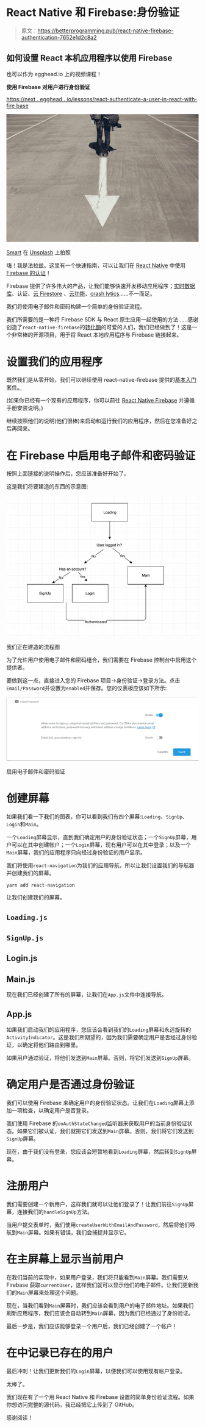 # React Native 和 Firebase:身份验证

> 原文：<https://betterprogramming.pub/react-native-firebase-authentication-7652e1d2c8a2>

## 如何设置 React 本机应用程序以使用 Firebase

也可以作为 egghead.io 上的视频课程！

**使用 Firebase 对用户进行身份验证**

[https://next . egghead . io/lessons/react-authenticate-a-user-in-react-with-fire base](https://next.egghead.io/lessons/react-authenticate-a-user-in-react-with-firebase)

![](img/896af1ce84a53efb54cb301bc3ec2419.png)

[Smart](https://unsplash.com/@smartphotocourses?utm_source=unsplash&utm_medium=referral&utm_content=creditCopyText) 在 [Unsplash](https://unsplash.com/s/photos/guide?utm_source=unsplash&utm_medium=referral&utm_content=creditCopyText) 上拍照

嗨！我是法拉兹。这里有一个快速指南，可以让我们在 [React Native](https://facebook.github.io/react-native/) 中使用 [Firebase 的认证](https://firebase.google.com/products/auth)！

Firebase 提供了许多伟大的产品，让我们能够快速开发移动应用程序；[实时数据库](https://firebase.google.com/docs/database)、认证、[云 Firestore](https://firebase.google.com/docs/firestore) 、[云功能](https://firebase.google.com/docs/functions)、[crash lytics](https://firebase.google.com/products/crashlytics)……不一而足。

我们将使用电子邮件和密码构建一个简单的身份验证流程。

我们所需要的是一种将 Firebase SDK 与 React 原生应用一起使用的方法……感谢创造了`react-native-firebase`的[转化酶](https://github.com/invertase)的可爱的人们，我们已经做到了！这是一个非常棒的开源项目，用于将 React 本地应用程序与 Firebase 链接起来。

# 设置我们的应用程序

既然我们是从零开始，我们可以继续使用 react-native-firebase 提供的[基本入门套件。](https://github.com/invertase/react-native-firebase-starter)

(如果你已经有一个现有的应用程序，你可以前往 [React Native Firebase](https://rnfirebase.io) 并遵循手册安装说明。)

继续按照他们的说明(他们很棒)来启动和运行我们的应用程序，然后在您准备好之后再回来。

# 在 Firebase 中启用电子邮件和密码验证

按照上面链接的说明操作后，您应该准备好开始了。

这是我们将要建造的东西的示意图:

![](img/b168dc7fc48383af6a205220daebf6ea.png)

我们正在建造的流程图

为了允许用户使用电子邮件和密码组合，我们需要在 Firebase 控制台中启用这个提供者。

要做到这一点，直接进入您的 Firebase 项目→身份验证→登录方法。点击`Email/Password`并设置为`enabled`并保存。您的仪表板应该如下所示:

![](img/410a390e50f6b0c79346cf1b92d0949d.png)

启用电子邮件和密码验证

# 创建屏幕

如果我们看一下我们的图表，你可以看到我们有四个屏幕:`Loading`、`SignUp`、`Login`和`Main`。

一个`Loading`屏幕显示，直到我们确定用户的身份验证状态；一个`SignUp`屏幕，用户可以在其中创建帐户；一个`Login`屏幕，现有用户可以在其中登录；以及一个`Main`屏幕，我们的应用程序只向经过身份验证的用户显示。

我们将使用`react-navigation`为我们的应用导航，所以让我们设置我们的导航器并创建我们的屏幕。

```
yarn add react-navigation
```

让我们创建我们的屏幕。

## `Loading.js`

## `SignUp.js`

## **Login.js**

## **Main.js**

现在我们已经创建了所有的屏幕，让我们在`App.js`文件中连接导航。

## **App.js**

如果我们启动我们的应用程序，您应该会看到我们的`Loading`屏幕和永远旋转的`ActivityIndicator`。这是我们所期望的，因为我们需要确定用户是否经过身份验证，以确定将他们路由到哪里。

如果用户通过验证，将他们发送到`Main`屏幕。否则，将它们发送到`SignUp`屏幕。

# 确定用户是否通过身份验证

我们可以使用 Firebase 来确定用户的身份验证状态。让我们在`Loading`屏幕上添加一项检查，以确定用户是否登录。

我们使用 Firebase 的`onAuthStateChanged`监听器来获取用户的当前身份验证状态。如果它们被认证，我们就把它们发送到`Main`屏幕。否则，我们将它们发送到`SignUp`屏幕。

现在，由于我们没有登录，您应该会短暂地看到`Loading`屏幕，然后转到`SignUp`屏幕。

# **注册用户**

我们需要创建一个新用户，这样我们就可以让他们登录了！让我们前往`SignUp`屏幕，连接我们的`handleSignUp`方法。

当用户提交表单时，我们使用`createUserWithEmailAndPassword`，然后将他们导航到`Main`屏幕。如果有错误，我们会捕捉并显示它。

# 在主屏幕上显示当前用户

在我们当前的实现中，如果用户登录，我们将只能看到`Main`屏幕。我们需要从 Firebase 获取`currentUser`，这样我们就可以显示他们的电子邮件。让我们更新我们的`Main`屏幕来处理这个问题。

现在，当我们看到`Main`屏幕时，我们应该会看到用户的电子邮件地址。如果我们刷新应用程序，我们应该会自动转到`Main`屏幕，因为我们已经通过了身份验证。

最后一步是，我们应该能够登录一个用户后，我们已经创建了一个帐户！

# 在中记录已存在的用户

最后冲刺！让我们更新我们的`Login`屏幕，以便我们可以使用现有帐户登录。

太棒了。

我们现在有了一个用 React Native 和 Firebase 设置的简单身份验证流程。如果你想访问完整的源代码，我已经把它上传到了 GitHub。

感谢阅读！